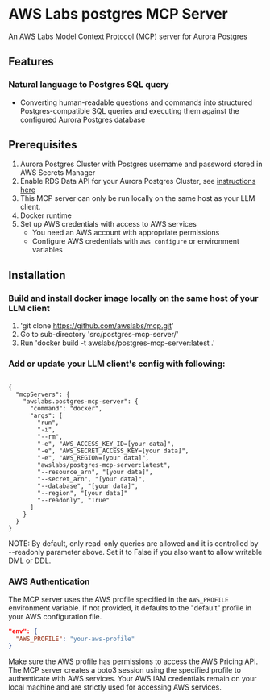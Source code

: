 # AWS Labs postgres MCP Server

An AWS Labs Model Context Protocol (MCP) server for Aurora Postgres

## Features

### Natural language to Postgres SQL query
- Converting human-readable questions and commands into structured Postgres-compatible SQL queries and executing them against the configured Aurora Postgres database

## Prerequisites

1. Aurora Postgres Cluster with Postgres username and password stored in AWS Secrets Manager
2. Enable RDS Data API for your Aurora Postgres Cluster, see [instructions here](https://docs.aws.amazon.com/AmazonRDS/latest/AuroraUserGuide/data-api.html)
3. This MCP server can only be run locally on the same host as your LLM client.
4. Docker runtime
5. Set up AWS credentials with access to AWS services
   - You need an AWS account with appropriate permissions
   - Configure AWS credentials with `aws configure` or environment variables

## Installation

### Build and install docker image locally on the same host of your LLM client

1. 'git clone https://github.com/awslabs/mcp.git'
2. Go to sub-directory 'src/postgres-mcp-server/'
3. Run 'docker build -t awslabs/postgres-mcp-server:latest .'

### Add or update your LLM client's config with following:
<pre><code>
{
  "mcpServers": {
    "awslabs.postgres-mcp-server": {
      "command": "docker",
      "args": [
        "run",
        "-i",
        "--rm",
        "-e", "AWS_ACCESS_KEY_ID=[your data]",
        "-e", "AWS_SECRET_ACCESS_KEY=[your data]",
        "-e", "AWS_REGION=[your data]",
        "awslabs/postgres-mcp-server:latest",
        "--resource_arn", "[your data]",
        "--secret_arn", "[your data]",
        "--database", "[your data]",
        "--region", "[your data]"
        "--readonly", "True"
      ]
    }
  }
}
</code></pre>

NOTE: By default, only read-only queries are allowed and it is controlled by --readonly parameter above. Set it to False if you also want to allow writable DML or DDL.

### AWS Authentication

The MCP server uses the AWS profile specified in the `AWS_PROFILE` environment variable. If not provided, it defaults to the "default" profile in your AWS configuration file.

```json
"env": {
  "AWS_PROFILE": "your-aws-profile"
}
```

Make sure the AWS profile has permissions to access the AWS Pricing API. The MCP server creates a boto3 session using the specified profile to authenticate with AWS services. Your AWS IAM credentials remain on your local machine and are strictly used for accessing AWS services.
